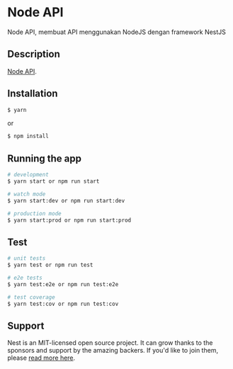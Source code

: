 # Node API

Node API, membuat API menggunakan NodeJS dengan framework NestJS

## Description

[Node API](https://github.com/dev1-hci/node-api).

## Installation

```bash
$ yarn
```
or 

```bash
$ npm install
```

## Running the app

```bash
# development
$ yarn start or npm run start

# watch mode
$ yarn start:dev or npm run start:dev

# production mode
$ yarn start:prod or npm run start:prod
```

## Test

```bash
# unit tests
$ yarn test or npm run test

# e2e tests
$ yarn test:e2e or npm run test:e2e

# test coverage
$ yarn test:cov or npm run test:cov
```

## Support

Nest is an MIT-licensed open source project. It can grow thanks to the sponsors and support by the amazing backers. If you'd like to join them, please [read more here](https://docs.nestjs.com/support).